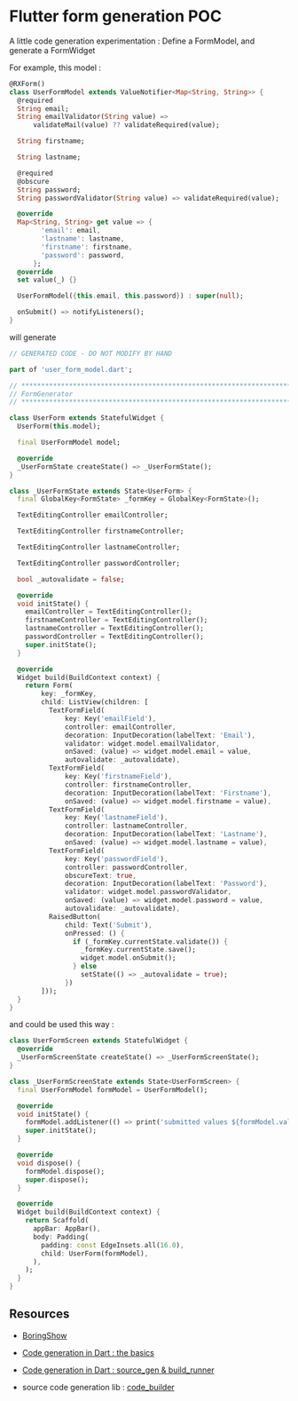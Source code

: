 # Flutter form generation POC

A little code generation experimentation : Define a FormModel, and generate a FormWidget

For example, this model : 

```dart
@RXForm()
class UserFormModel extends ValueNotifier<Map<String, String>> {
  @required
  String email;
  String emailValidator(String value) =>
      validateMail(value) ?? validateRequired(value);

  String firstname;

  String lastname;

  @required
  @obscure
  String password;
  String passwordValidator(String value) => validateRequired(value);

  @override
  Map<String, String> get value => {
        'email': email,
        'lastname': lastname,
        'firstname': firstname,
        'password': password,
      };
  @override
  set value(_) {}

  UserFormModel({this.email, this.password}) : super(null);

  onSubmit() => notifyListeners();
}
```

will generate

```dart
// GENERATED CODE - DO NOT MODIFY BY HAND

part of 'user_form_model.dart';

// **************************************************************************
// FormGenerator
// **************************************************************************

class UserForm extends StatefulWidget {
  UserForm(this.model);

  final UserFormModel model;

  @override
  _UserFormState createState() => _UserFormState();
}

class _UserFormState extends State<UserForm> {
  final GlobalKey<FormState> _formKey = GlobalKey<FormState>();

  TextEditingController emailController;

  TextEditingController firstnameController;

  TextEditingController lastnameController;

  TextEditingController passwordController;

  bool _autovalidate = false;

  @override
  void initState() {
    emailController = TextEditingController();
    firstnameController = TextEditingController();
    lastnameController = TextEditingController();
    passwordController = TextEditingController();
    super.initState();
  }

  @override
  Widget build(BuildContext context) {
    return Form(
        key: _formKey,
        child: ListView(children: [
          TextFormField(
              key: Key('emailField'),
              controller: emailController,
              decoration: InputDecoration(labelText: 'Email'),
              validator: widget.model.emailValidator,
              onSaved: (value) => widget.model.email = value,
              autovalidate: _autovalidate),
          TextFormField(
              key: Key('firstnameField'),
              controller: firstnameController,
              decoration: InputDecoration(labelText: 'Firstname'),
              onSaved: (value) => widget.model.firstname = value),
          TextFormField(
              key: Key('lastnameField'),
              controller: lastnameController,
              decoration: InputDecoration(labelText: 'Lastname'),
              onSaved: (value) => widget.model.lastname = value),
          TextFormField(
              key: Key('passwordField'),
              controller: passwordController,
              obscureText: true,
              decoration: InputDecoration(labelText: 'Password'),
              validator: widget.model.passwordValidator,
              onSaved: (value) => widget.model.password = value,
              autovalidate: _autovalidate),
          RaisedButton(
              child: Text('Submit'),
              onPressed: () {
                if (_formKey.currentState.validate()) {
                  _formKey.currentState.save();
                  widget.model.onSubmit();
                } else
                  setState(() => _autovalidate = true);
              })
        ]));
  }
}
```

and could be used this way : 

```dart
class UserFormScreen extends StatefulWidget {
  @override
  _UserFormScreenState createState() => _UserFormScreenState();
}

class _UserFormScreenState extends State<UserFormScreen> {
  final UserFormModel formModel = UserFormModel();

  @override
  void initState() {
    formModel.addListener(() => print('submitted values ${formModel.value}'));
    super.initState();
  }

  @override
  void dispose() {
    formModel.dispose();
    super.dispose();
  }

  @override
  Widget build(BuildContext context) {
    return Scaffold(
      appBar: AppBar(),
      body: Padding(
        padding: const EdgeInsets.all(16.0),
        child: UserForm(formModel),
      ),
    );
  }
}
```

## Resources

- [BoringShow](https://www.youtube.com/watch?v=mYDFOdl-aWM)
- [Code generation in Dart : the basics](https://medium.com/flutter-community/part-1-code-generation-in-dart-the-basics-3127f4c842cc)
- [Code generation in Dart : source_gen & build_runner](https://medium.com/flutter-community/part-2-code-generation-in-dart-annotations-source-gen-and-build-runner-bbceee28697b)

- source code generation lib : [code_builder](https://pub.dartlang.org/packages/code_builder)